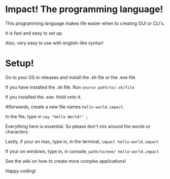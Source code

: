 # Impact! The programming language!

This programming language makes life easier when to creating GUI or CLI's.

It is fast and easy to set up.

Also, very easy to use with english-like syntax!

# Setup!

Go to your OS in releases and install the .sh file or the .exe file.

If you have installed the .sh file. Run `source path/to/.sh/file`

If you installed the .exe. Hold onto it.

Afterwards, create a new file names `hello-world.impact`.

In the file, type in `say "Hello World!" ;`

Everything here is essential. So please don't mix around the words or characters.

Lastly, if your on mac, type in, in the terminal, `impact hello-world.impact`

If your on windows, type in, in console, `path/to/exe/ hello-world.impact`

See the wiki on how to create more complex applications!

Happy coding!
